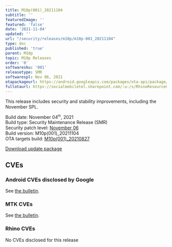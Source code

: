 ```yaml
---
title: M10p(001)_20211104
subtitle: ''
featuredImage: ''
featured: 'false'
date: '2021-11-04'
updated: ''
url: "/security/releases/m10p/m10p-001_20211104"
type: doc
published: 'true'
parent: M10p
topic: M10p Releases
order: '0'
softwaresku: '001'
releasetype: SMR
softwarespl: Nov 06, 2021
otapackageurl: https://android.googleapis.com/packages/ota-api/package/afd0abc663c3830201697c182ce3c0c1c3adcb8c.zip
fullotaurl: https://socialmobiletel.sharepoint.com/:u:/s/RhinoResourceCentre/EVHq4IH-uANEjJV_5mWubAwBMsogTgj868z2KFZz6MDCAA?e=hz9tOx
---
```


This release includes security and stability improvements, including the November SPL.

Build date: November 04<sup><small>th</small></sup>, 2021  
Build type: Security Maintenance Release (SMR)  
Security patch level: [November 06](https://source.android.com/security/bulletin/2021-11-01)  
Build version: M10p(001)_20211104  
OTA targets build: [M10p(001)_20210827](/security/releases/m10p/m10p-001_20210827)

<i class="far fa-cloud-download-alt"></i> [Download update package](https://android.googleapis.com/packages/ota-api/package/afd0abc663c3830201697c182ce3c0c1c3adcb8c.zip)

## CVEs
### Android CVEs disclosed by Google

See [the bulletin](https://source.android.com/security/bulletin/2021-11-01).

### MTK CVEs

See [the bulletin](https://source.android.com/security/bulletin/2021-11-01#mediatek-components).

### Rhino CVEs
No CVEs disclosed for this release
